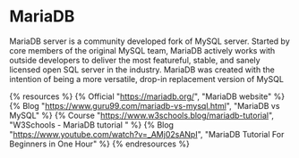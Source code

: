 # MariaDB

MariaDB server is a community developed fork of MySQL server. Started by core members of the original MySQL team, MariaDB actively works with outside developers to deliver the most featureful, stable, and sanely licensed open SQL server in the industry. MariaDB was created with the intention of being a more versatile, drop-in replacement version of MySQL

{% resources %}
  {% Official "https://mariadb.org/", "MariaDB website" %}
  {% Blog "https://www.guru99.com/mariadb-vs-mysql.html", "MariaDB vs MySQL" %}
  {% Course "https://www.w3schools.blog/mariadb-tutorial", "W3Schools - MariaDB tutorial " %}
  {% Blog "https://www.youtube.com/watch?v=_AMj02sANpI", "MariaDB Tutorial For Beginners in One Hour" %}
{% endresources %}
